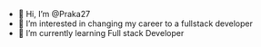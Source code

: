 - 👋 Hi, I’m @Praka27
- 👀 I’m interested in changing my career to a fullstack developer
- 🌱 I’m currently learning Full stack Developer

<!---
Praka27/Praka27 is a ✨ special ✨ repository because its `README.md` (this file) appears on your GitHub profile.
You can click the Preview link to take a look at your changes.
--->
